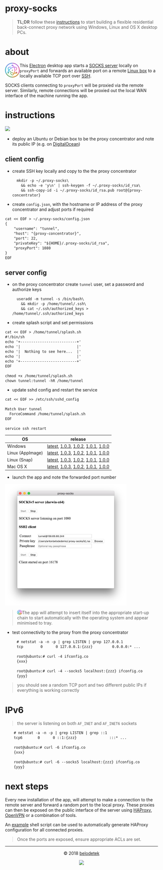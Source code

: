 # proxy-socks

> **TL;DR** follow these [instructions](#instructions) to start building a flexible residential back-connect proxy network using Windows, Linux and OS X desktop PCs.

# about

<img align="left" src="https://raw.githubusercontent.com/ab77/proxy-socks/master/assets/app-icon/png/48.png">  This [Electron](https://electronjs.org/) desktop app starts a [SOCKS server](https://github.com/mscdex/socksv5) locally on `proxyPort` and forwards an available port on a remote [Linux box](#server-config) to a locally available TCP port over [SSH](https://github.com/mscdex/ssh2).

SOCKS clients connecting to `proxyPort` will be proxied via the remote server. Similarly, remote connections will be proxied out the local WAN interface of the machine running the app.


# instructions

<p align="left"><a href="https://m.do.co/c/937b01397c94" target="_blank"><img src="https://raw.githubusercontent.com/ab77/netflix-proxy/master/static/digitalocean.png" width="300"></a></p>

* deploy an Ubuntu or Debian box to be the proxy concentrator and note its public IP (e.g. on [DigitalOcean](https://m.do.co/c/937b01397c94))


## client config
* create SSH key locally and copy to the the proxy concentrator

        mkdir -p ~/.proxy-socks\
          && echo -e 'y\n' | ssh-keygen -f ~/.proxy-socks/id_rsa\
          && ssh-copy-id -i ~/.proxy-socks/id_rsa.pub root@{proxy-concentrator}

* create `config.json`, with the hostname or IP address of the proxy concentrator and adjust ports if required

```
cat << EOF > ~/.proxy-socks/config.json
{
    "username": "tunnel",
    "host": "{proxy-concentrator}",
    "port": 22,
    "privateKey": "${HOME}/.proxy-socks/id_rsa",
    "proxyPort": 1080
}
EOF
```


## server config
* on the proxy concentrator create `tunnel` user, set a password and authorize keys

        useradd -m tunnel -s /bin/bash\
          && mkdir -p /home/tunnel/.ssh\
          && cat ~/.ssh/authorized_keys > /home/tunnel/.ssh/authorized_keys

* create splash script and set permissions

```
cat << EOF > /home/tunnel/splash.sh
#!/bin/sh
echo '+--------------------------+'
echo '|                          |'
echo '|  Nothing to see here...  |'
echo '|                          |'
echo '+--------------------------+'
EOF

chmod +x /home/tunnel/splash.sh
chown tunnel:tunnel -hR /home/tunnel
```

* update sshd config and restart the service

```
cat << EOF >> /etc/ssh/sshd_config

Match User tunnel
  ForceCommand /home/tunnel/splash.sh
EOF

service ssh restart
```

|OS|release|
|---|---|
|Windows|[latest](https://github.com/ab77/proxy-socks/releases/download/v1.0.4/proxy-socks-setup-1.0.4.exe), [1.0.3](https://github.com/ab77/proxy-socks/releases/download/v1.0.3/proxy-socks-setup-1.0.3.exe), [1.0.2](https://github.com/ab77/proxy-socks/releases/download/v1.0.2/proxy-socks-setup-1.0.2.exe), [1.0.1](https://github.com/ab77/proxy-socks/releases/download/v1.0.1/proxy-socks-setup-1.0.1.exe), [1.0.0](https://github.com/ab77/proxy-socks/releases/download/v1.0.0/proxy-socks-setup-1.0.0.exe)|
|Linux (AppImage)|[latest](https://github.com/ab77/proxy-socks/releases/download/v1.0.4/proxy-socks-1.0.4-x86_64.AppImage), [1.0.3](https://github.com/ab77/proxy-socks/releases/download/v1.0.3/proxy-socks-1.0.3-x86_64.AppImage), [1.0.2](https://github.com/ab77/proxy-socks/releases/download/v1.0.2/proxy-socks-1.0.2-x86_64.AppImage), [1.0.1](https://github.com/ab77/proxy-socks/releases/download/v1.0.1/proxy-socks-1.0.1-x86_64.AppImage), [1.0.0](https://github.com/ab77/proxy-socks/releases/download/v1.0.0/proxy-socks-1.0.0-x86_64.AppImage)|
|Linux (Snap)|[latest](https://github.com/ab77/proxy-socks/releases/download/v1.0.4/proxy-socks_1.0.4_amd64.snap), [1.0.3](https://github.com/ab77/proxy-socks/releases/download/v1.0.3/proxy-socks_1.0.3_amd64.snap), [1.0.2](https://github.com/ab77/proxy-socks/releases/download/v1.0.2/proxy-socks_1.0.2_amd64.snap), [1.0.1](https://github.com/ab77/proxy-socks/releases/download/v1.0.1/proxy-socks_1.0.1_amd64.snap), [1.0.0](https://github.com/ab77/proxy-socks/releases/download/v1.0.0/proxy-socks_1.0.0_amd64.snap)|
|Mac OS X|[latest](https://github.com/ab77/proxy-socks/releases/download/v1.0.4/proxy-socks-1.0.4.dmg), [1.0.3](https://github.com/ab77/proxy-socks/releases/download/v1.0.3/proxy-socks-1.0.3.dmg), [1.0.2](https://github.com/ab77/proxy-socks/releases/download/v1.0.2/proxy-socks-1.0.2.dmg), [1.0.1](https://github.com/ab77/proxy-socks/releases/download/v1.0.1/proxy-socks-1.0.1.dmg), [1.0.0](https://github.com/ab77/proxy-socks/releases/download/v1.0.0/proxy-socks-1.0.0.dmg)|

* launch the app and note the forwarded port number

<img align="center" src="https://raw.githubusercontent.com/ab77/proxy-socks/master/extra/proxy-socks.png" width="400">

> <img align="left" src="https://raw.githubusercontent.com/ab77/proxy-socks/master/assets/app-icon/png/16.png">  The app will attempt to insert itself into the appropriate start-up chain to start automatically with the operating system and appear minimised to tray.

* test connectivity to the proxy from the proxy concentrator

        # netstat -a -n -p | grep LISTEN | grep 127.0.0.1
        tcp        0      0 127.0.0.1:{zzz}         0.0.0.0:* ...

        root@ubuntu:# curl -4 ifconfig.co
        {xxx}

        root@ubuntu:# curl -4 --socks5 localhost:{zzz} ifconfig.co
        {yyy}

> you should see a random TCP port and two different public IPs if everything is working correctly


# IPv6

> the server is listening on both `AF_INET` and `AF_INET6` sockets

        # netstat -a -n -p | grep LISTEN | grep ::1
        tcp6       0      0 ::1:{zzz}               :::* ...

        root@ubuntu:# curl -6 ifconfig.co
        {xxx}

        root@ubuntu:# curl -6 --socks5 localhost:{zzz} ifconfig.co
        {yyy}


# next steps
Every new installation of the app, will attempt to make a connection to the remote server and forward a random port to the local proxy. These proxies can then be exposed on the public interface of the server using [HAProxy](http://www.haproxy.org/), [OpenVPN](https://openvpn.net/) or a combination of tools.

An [example](https://raw.githubusercontent.com/ab77/proxy-socks/master/extra/update-haproxy) shell script can be used to automatically generate HAProxy configuration for all connected proxies.

> Once the ports are exposed, ensure appropriate ACLs are set.

<hr>
<p align="center">&copy; 2018 <a href="https://anton.belodedenko.me/belodetek/">belodetek</a></p>
<p align="center"><a href="http://anton.belodedenko.me/"><img src="https://avatars2.githubusercontent.com/u/2033996?v=3&s=50"></a></p>
